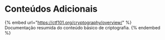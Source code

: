 # Conteúdos Adicionais

{% embed url="https://ctf101.org/cryptography/overview/" %}
Documentação resumida do conteúdo básico de criptografia.
{% endembed %}
